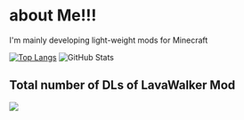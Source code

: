 # about Me!!!
I'm mainly developing light-weight mods for Minecraft

[![Top Langs](https://github-readme-stats.vercel.app/api/top-langs/?username=Mikndesu)](https://github.com/anuraghazra/github-readme-stats)
![GitHub Stats](https://github-readme-stats.vercel.app/api?username=Mikndesu)
## Total number of DLs of LavaWalker Mod
![](http://cf.way2muchnoise.eu/580033.svg)
